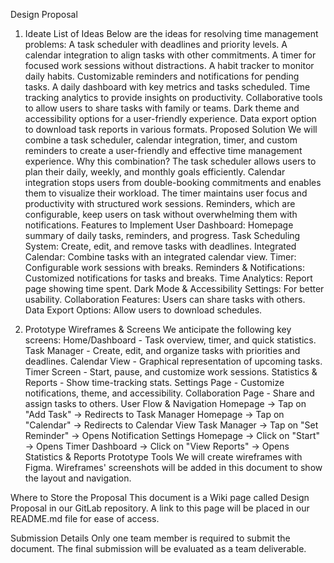 Design Proposal
1. Ideate
List of Ideas
Below are the ideas for resolving time management problems:
A task scheduler with deadlines and priority levels.
A calendar integration to align tasks with other commitments.
A timer for focused work sessions without distractions.
A habit tracker to monitor daily habits.
Customizable reminders and notifications for pending tasks.
A daily dashboard with key metrics and tasks scheduled.
Time tracking analytics to provide insights on productivity.
Collaborative tools to allow users to share tasks with family or teams.
Dark theme and accessibility options for a user-friendly experience.
Data export option to download task reports in various formats.
Proposed Solution
We will combine a task scheduler, calendar integration, timer, and custom reminders to create a user-friendly and effective time management experience.
Why this combination?
The task scheduler allows users to plan their daily, weekly, and monthly goals efficiently.
Calendar integration stops users from double-booking commitments and enables them to visualize their workload.
The timer maintains user focus and productivity with structured work sessions.
Reminders, which are configurable, keep users on task without overwhelming them with notifications.
Features to Implement
User Dashboard: Homepage summary of daily tasks, reminders, and progress.
Task Scheduling System: Create, edit, and remove tasks with deadlines.
Integrated Calendar: Combine tasks with an integrated calendar view.
Timer: Configurable work sessions with breaks.
Reminders & Notifications: Customized notifications for tasks and breaks.
Time Analytics: Report page showing time spent.
Dark Mode & Accessibility Settings: For better usability.
Collaboration Features: Users can share tasks with others.
Data Export Options: Allow users to download schedules.

2. Prototype
Wireframes & Screens
We anticipate the following key screens:
Home/Dashboard - Task overview, timer, and quick statistics.
Task Manager - Create, edit, and organize tasks with priorities and deadlines.
Calendar View - Graphical representation of upcoming tasks.
Timer Screen - Start, pause, and customize work sessions.
Statistics & Reports - Show time-tracking stats.
Settings Page - Customize notifications, theme, and accessibility.
Collaboration Page - Share and assign tasks to others.
User Flow & Navigation
Homepage → Tap on "Add Task" → Redirects to Task Manager
Homepage → Tap on "Calendar" → Redirects to Calendar View
Task Manager → Tap on "Set Reminder" → Opens Notification Settings
Homepage → Click on "Start" → Opens Timer
Dashboard → Click on "View Reports" → Opens Statistics & Reports
Prototype Tools
We will create wireframes with Figma. Wireframes' screenshots will be added in this document to show the layout and navigation.

Where to Store the Proposal
This document is a Wiki page called Design Proposal in our GitLab repository.
A link to this page will be placed in our README.md file for ease of access. 

Submission Details
Only one team member is required to submit the document.
The final submission will be evaluated as a team deliverable.
